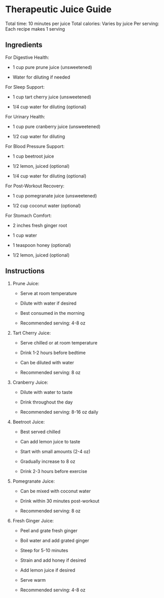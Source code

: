 # **Therapeutic Juice Guide**

Total time: 10 minutes per juice Total calories: Varies by juice Per
serving: Each recipe makes 1 serving

## **Ingredients**

For Digestive Health:

-   1 cup pure prune juice (unsweetened)

-   Water for diluting if needed

For Sleep Support:

-   1 cup tart cherry juice (unsweetened)

-   1/4 cup water for diluting (optional)

For Urinary Health:

-   1 cup pure cranberry juice (unsweetened)

-   1/2 cup water for diluting

For Blood Pressure Support:

-   1 cup beetroot juice

-   1/2 lemon, juiced (optional)

-   1/4 cup water for diluting (optional)

For Post-Workout Recovery:

-   1 cup pomegranate juice (unsweetened)

-   1/2 cup coconut water (optional)

For Stomach Comfort:

-   2 inches fresh ginger root

-   1 cup water

-   1 teaspoon honey (optional)

-   1/2 lemon, juiced (optional)

## **Instructions**

1.  Prune Juice:

    -   Serve at room temperature

    -   Dilute with water if desired

    -   Best consumed in the morning

    -   Recommended serving: 4-8 oz

2.  Tart Cherry Juice:

    -   Serve chilled or at room temperature

    -   Drink 1-2 hours before bedtime

    -   Can be diluted with water

    -   Recommended serving: 8 oz

3.  Cranberry Juice:

    -   Dilute with water to taste

    -   Drink throughout the day

    -   Recommended serving: 8-16 oz daily

4.  Beetroot Juice:

    -   Best served chilled

    -   Can add lemon juice to taste

    -   Start with small amounts (2-4 oz)

    -   Gradually increase to 8 oz

    -   Drink 2-3 hours before exercise

5.  Pomegranate Juice:

    -   Can be mixed with coconut water

    -   Drink within 30 minutes post-workout

    -   Recommended serving: 8 oz

6.  Fresh Ginger Juice:

    -   Peel and grate fresh ginger

    -   Boil water and add grated ginger

    -   Steep for 5-10 minutes

    -   Strain and add honey if desired

    -   Add lemon juice if desired

    -   Serve warm

    -   Recommended serving: 4-8 oz
